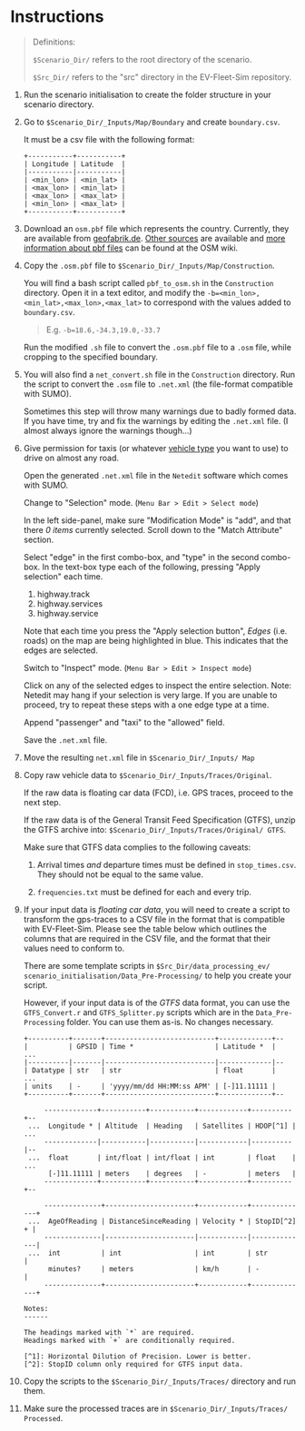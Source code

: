 Instructions
============

> Definitions: 
> 
> `$Scenario_Dir/` refers to the root directory of the scenario.
> 
> `$Src_Dir/` refers to the "src" directory in the EV-Fleet-Sim repository.

1. Run the scenario initialisation to create the folder structure in your 
   scenario directory.

1. Go to `$Scenario_Dir/_Inputs/Map/Boundary` and create `boundary.csv`.

   It must be a csv file with the following format: 

   ```
   +-----------+-----------+
   | Longitude | Latitude  |
   |-----------|-----------|
   | <min_lon> | <min_lat> |
   | <max_lon> | <min_lat> |
   | <max_lon> | <max_lat> |
   | <min_lon> | <max_lat> |
   +-----------+-----------+
   ```

1. Download an `osm.pbf` file which represents the country. Currently, they are 
   available from [geofabrik.de](
   https://download.geofabrik.de/). 
   [Other sources](
   https://wiki.openstreetmap.org/wiki/Planet.osm#Country_and_area_extracts) 
   are available and [more information about pbf files](
   https://wiki.openstreetmap.org/wiki/PBF_Format) can be found at the OSM 
   wiki.

1. Copy the `.osm.pbf` file to `$Scenario_Dir/_Inputs/Map/Construction`. 

   You will find a bash script called `pbf_to_osm.sh` in the `Construction`
   directory. Open it in a text editor, and modify the
   `-b=<min_lon>,<min_lat>,<max_lon>,<max_lat>` to correspond with the values
   added to `boundary.csv`. 

   > E.g. `-b=18.6,-34.3,19.0,-33.7`

   Run the modified `.sh` file to convert the `.osm.pbf` file to a `.osm` file,
   while cropping to the specified boundary.

1. You will also find a `net_convert.sh` file in the `Construction` directory.
   Run the script to convert the `.osm` file to `.net.xml` (the file-format 
   compatible with SUMO).

   Sometimes this step will throw many warnings due to badly formed data. If
   you have time, try and fix the warnings by editing the `.net.xml` file. (I
   almost always ignore the warnings though...)

1. Give permission for taxis (or whatever [vehicle type](
   https://sumo.dlr.de/docs/Definition_of_Vehicles,_Vehicle_Types,_and_Routes.html#vehicle_types
   ) you want to use) to drive on almost any road.

   Open the generated `.net.xml` file in the `Netedit` software which comes
   with SUMO. 

   Change to "Selection" mode. (`Menu Bar > Edit > Select mode`)

   In the left side-panel,  make sure "Modification Mode" is "add", and that
   there *0 items* currently selected. Scroll down to the "Match Attribute"
   section. 

   Select "edge" in the first combo-box, and "type" in the second combo-box.
   In the text-box type each of the following, pressing "Apply selection" each
   time.

   1. highway.track
   1. highway.services
   1. highway.service

   <!-- <COMMENT> LIST OF EDGE TYPES:
   1. highway.motorway
   1. highway.motorway_link
   1. highway.trunk
   1. highway.trunk_link
   1. highway.primary
   1. highway.primary_link
   1. highway.secondary
   1. highway.secondary_link *
   1. highway.tertiary
   1. highway.tertiary_link
   1. highway.unclassified
   1. highway.residential *
   1. highway.living_street
   1. highway.service
   1. highway.services
   1. highway.track
   -->

   Note that each time you press the "Apply selection button", *Edges* (i.e. 
   roads) on the map are being highlighted in blue. This indicates that the
   edges are selected.

   Switch to "Inspect" mode. (`Menu Bar > Edit > Inspect mode`)

   Click on any of the selected edges to inspect the entire selection.  Note:
   Netedit may hang if your selection is very large. If you are unable to
   proceed, try to repeat these steps with a one edge type at a time.

   Append "passenger" and "taxi" to the "allowed" field.

   Save the `.net.xml` file.

1. Move the resulting `net.xml` file in `$Scenario_Dir/_Inputs/
   Map`

1. Copy raw vehicle data to `$Scenario_Dir/_Inputs/Traces/Original`.

    If the raw data is floating car data (FCD), i.e. GPS traces, proceed to the 
    next step.

    If the raw data is of the General Transit Feed Specification (GTFS), unzip
    the GTFS archive into: `$Scenario_Dir/_Inputs/Traces/Original/ GTFS`.

    Make sure that GTFS data complies to the following caveats:

    1. Arrival times *and* departure times must be defined in `stop_times.csv`.
       They should not be equal to the same value.

    1. `frequencies.txt` must be defined for each and every trip.

1. If your input data is *floating car data*, you will need to create a script to 
   transform the gps-traces to a CSV file in the format that is compatible with 
   EV-Fleet-Sim. Please see the table below which outlines the columns that 
   are required in the CSV file, and the format that their values need to 
   conform to.

   There are some template scripts in `$Src_Dir/data_processing_ev/
   scenario_initialisation/Data_Pre-Processing/` to help you create your 
   script.

   However, if your input data is of the *GTFS* data format, you can use the 
   `GTFS_Convert.r` and `GTFS_Splitter.py` scripts which are in the 
   `Data_Pre-Processing` folder. You can use them as-is. No changes necessary.

   ```
   +----------+-------+---------------------------+-------------+--
   |          | GPSID | Time *                    | Latitude *  |   ...
   |----------|-------|---------------------------|-------------|--
   | Datatype | str   | str                       | float       |   ...
   | units    | -     | 'yyyy/mm/dd HH:MM:ss APM' | [-]11.11111 |
   +----------+-------+---------------------------+-------------+--

        -------------+-----------+-----------+------------+----------+--
    ...  Longitude * | Altitude  | Heading   | Satellites | HDOP[^1] |   ...
        -------------|-----------|-----------|------------|----------|--
    ...  float       | int/float | int/float | int        | float    |   ...
         [-]11.11111 | meters    | degrees   | -          | meters   |
        -------------+-----------+-----------+------------+----------+--

        --------------+----------------------+------------+--------------+
    ...  AgeOfReading | DistanceSinceReading | Velocity * | StopID[^2] + |
        --------------|----------------------|------------|--------------|
    ...  int          | int                  | int        | str          |
         minutes?     | meters               | km/h       | -            |
        --------------+----------------------+------------+--------------+

   Notes:
   ------

   The headings marked with `*` are required. 
   Headings marked with `+` are conditionally required.

   [^1]: Horizontal Dilution of Precision. Lower is better.
   [^2]: StopID column only required for GTFS input data.
   ```

1. Copy the scripts to the `$Scenario_Dir/_Inputs/Traces/` directory and run 
   them.

1. Make sure the processed traces are in `$Scenario_Dir/_Inputs/Traces/
   Processed`.
